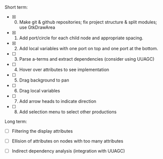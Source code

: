 Short term:

  * [x] 0. Make git & github repositories; fix project structure & split modules; use GtkDrawArea
  * [x] 1. Add port/circle for each child node and appropriate spacing.
  * [x] 2. Add local variables with one port on top and one port at the bottom.
  * [ ] 3. Parse a-terms and extract dependencies (consider using UUAGC)
  * [ ] 4. Hover over attributes to see implementation
  * [ ] 5. Drag background to pan
  * [ ] 6. Drag local variables
  * [ ] 7. Add arrow heads to indicate direction
  * [ ] 8. Add selection menu to select other productions

Long term:

  * [ ] Filtering the display attributes
  * [ ] Ellision of attributes on nodes with too many attributes
  
  * [ ] Indirect dependency analysis (integration with UUAGC)
